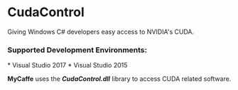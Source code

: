 # CudaControl
Giving Windows C# developers easy access to NVIDIA's CUDA.  

<h3>Supported Development Environments:</h3>
* Visual Studio 2017
* Visual Studio 2015

<b>MyCaffe</b> uses the <b><i>CudaControl.dll</i></b> library to access CUDA related software.

